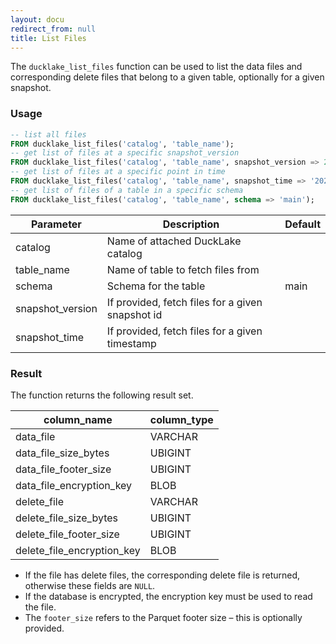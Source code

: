 ```yaml
---
layout: docu
redirect_from: null
title: List Files
---
```


The `ducklake_list_files` function can be used to list the data files and corresponding delete files that belong to a given table, optionally for a given snapshot.

### Usage

```sql
-- list all files
FROM ducklake_list_files('catalog', 'table_name');
-- get list of files at a specific snapshot_version
FROM ducklake_list_files('catalog', 'table_name', snapshot_version => 2);
-- get list of files at a specific point in time
FROM ducklake_list_files('catalog', 'table_name', snapshot_time => '2025-06-16 15:24:30');
-- get list of files of a table in a specific schema
FROM ducklake_list_files('catalog', 'table_name', schema => 'main');
```

|    Parameter     |                   Description                    | Default |
|------------------|--------------------------------------------------|---------|
| catalog          | Name of attached DuckLake catalog                |         |
| table_name       | Name of table to fetch files from                |         |
| schema           | Schema for the table                             | main    |
| snapshot_version | If provided, fetch files for a given snapshot id |         |
| snapshot_time    | If provided, fetch files for a given timestamp   |         |

### Result

The function returns the following result set.

|        column_name         | column_type |
|----------------------------|-------------|
| data_file                  | VARCHAR     |
| data_file_size_bytes       | UBIGINT     |
| data_file_footer_size      | UBIGINT     |
| data_file_encryption_key   | BLOB        |
| delete_file                | VARCHAR     |
| delete_file_size_bytes     | UBIGINT     |
| delete_file_footer_size    | UBIGINT     |
| delete_file_encryption_key | BLOB        |


* If the file has delete files, the corresponding delete file is returned, otherwise these fields are `NULL`.
* If the database is encrypted, the encryption key must be used to read the file.
* The `footer_size` refers to the Parquet footer size – this is optionally provided.
